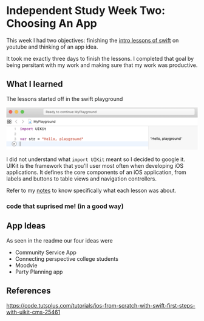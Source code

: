 # Independent Study Week Two: Choosing An App

This week I had two objectives: finishing the [intro lessons of swift](https://www.youtube.com/watch?v=2OZ07fklur8&index=1&list=PLMRqhzcHGw1ZqzYnpIuQAn2rcjhOtbqGX) on youtube and thinking of an app idea.

It took me exactly three days to finish the lessons. I completed that goal by being persitant with my work and making sure that my work was productive.

## What I learned
The lessons started off in the swift playground

![Starter code for swift playground.](../images/beginning_swift.png)

I did not understand what `import UIKit` meant so I decided to google it. UIKit is the framework that you'll user most often when developing iOS applications. It defines the core components of an iOS application, from labels and buttons to table views and navigation controllers.

Refer to my [notes](../notes/swift_intro.md) to know specifically what each lesson was about.

### code that suprised me! (in a good way)

## App Ideas
As seen in the readme our four ideas were
* Community Service App
* Connecting perspective college students
* Moodvie
* Party Planning app

## References
https://code.tutsplus.com/tutorials/ios-from-scratch-with-swift-first-steps-with-uikit-cms-25461